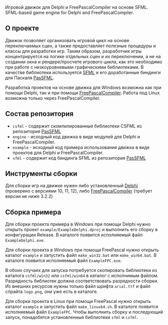 Игровой движок для Delphi и FreePascalCompiler на основе SFML.\
SFML-based game engine for Delphi and FreePascalCompiler.

## О проекте

Движок позволяет организовать игровой цикл на основе переключаемых сцен,
а также предоставляет полезные процедуры и классы для разработки игр.
Таким образом, разработчик игры концентрируется на логике отдельных сцен и
их переключении,
а не на создании окна и рендере/просчете игрового цикла, как это необходимо
при работе с низкоуровневыми графическими библиотеками.
В качестве библиотеки используется [SFML](https://www.sfml-dev.org) 
и его доработанные биндинги для Паскаля [PasSFML](https://github.com/CWBudde/PasSFML). 

Разработка проектов на основе движка для Windows возможна как при помощи Delphi, 
так и при помощи [FreePascalCompiler](https://www.freepascal.org). 
Работа под Linux возможна только через FreePascalCompiler.

## Состав репозитория

* `csfml` - содержит скомпилированные библиотеки CSFML из репозитория [PasSFML](https://github.com/CWBudde/PasSFML) 
* `engine` - исходный код движка в виде модулей для Delphi и FreePascalCompiler.
* `example` - исходный код примера использования движка в виде проектов для Delphi и FreePascalCompiler.
* `sfml` - содержит код биндинга SFML из репозитория [PasSFML](https://github.com/CWBudde/PasSFML) 

## Инструменты сборки

Для сборки игр на движке нужен либо установленный
[Delphi](https://delphi.embarcadero.com/)
(проверено с версиями 10, 11, 12),
либо [FreePascalCompiler](https://www.freepascal.org)
(требует версии не ниже 3.2.2)

## Сборка примера

Для сборки проекта примера в Windows при помощи Delphi нужно открыть проект
`example/ExampleDelphi.dproj` и выполнить его сборку в конфигурации Release.
В каталоге появится исполняемый файл `ExampleDelphi.exe`.

Для сборки проекта в Windows при помощи FreePascal нужно открыть каталог
`example` и запустить файл `make_win32.bat` или `make_win64.bat`.
В каталоге появится исполняемый файл `ExampleFPC.exe`.

В обоих случаях для запуска потребуется скопировать библиотеки из каталога
`csfml/win32` или `csfml/win64` в каталог с исполнимым файлом.
Разрядность библиотек должна соответствовать разрядности сборки.
Из внешних ресурсов нужны только
файл шрифта `arial.ttf` и файл спрайта `logo.png`, они уже есть в каталоге.

Для сборки проекта в Linux при помощи FreePascal нужно открыть каталог
`example` и запустить файл `make_linux64.sh`.
В каталоге появится исполняемый файл `ExampleFPC`.
Чтобы выполнить сборку и последующий запуск, понадобятся установленные
библиотеки `sfml` и `csfml`.
